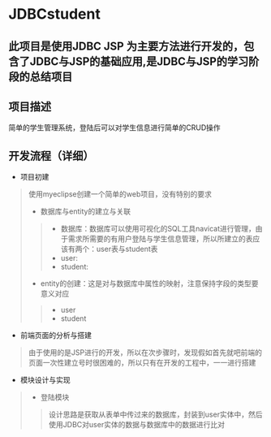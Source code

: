 # JDBCstudent
此项目是使用JDBC JSP 为主要方法进行开发的，包含了JDBC与JSP的基础应用,是JDBC与JSP的学习阶段的总结项目
-------
## 项目描述
简单的学生管理系统，登陆后可以对学生信息进行简单的CRUD操作
## 开发流程（详细）
* 项目初建
> 使用myeclipse创建一个简单的web项目，没有特别的要求
> * 数据库与entity的建立与关联
>> * 数据库：数据库可以使用可视化的SQL工具navicat进行管理，由于需求所需要的有用户登陆与学生信息管理，所以所建立的表应该有两个：user表与student表
>> * user:
>> * student:
> * entity的创建：这是对与数据库中属性的映射，注意保持字段的类型要意义对应
>> * user
>> * student
* 前端页面的分析与搭建
> 由于使用的是JSP进行的开发，所以在次步骤时，发现假如首先就吧前端的页面一次性建立号时很困难的，所以只有在开发的工程中，一一进行搭建
* 模块设计与实现
> * 登陆模块
>> 设计思路是获取从表单中传过来的数据库，封装到user实体中，然后使用JDBC对user实体的数据与数据库中的数据进行比对
